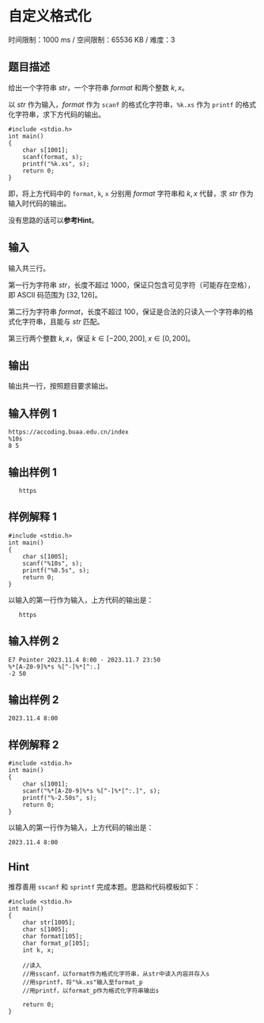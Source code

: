 # 自定义格式化

时间限制：1000 ms / 空间限制：65536 KB / 难度：3

## 题目描述

给出一个字符串 $str$，一个字符串 $format$ 和两个整数 $k,x$。

以 $str$ 作为输入，$format$ 作为 `scanf` 的格式化字符串，`%k.xs` 作为 `printf` 的格式化字符串，求下方代码的输出。

    #include <stdio.h>
    int main()
    {
        char s[1001];
        scanf(format, s);
        printf("%k.xs", s);
        return 0;
    }

即，将上方代码中的 `format`, `k`, `x` 分别用 $format$ 字符串和 $k,x$ 代替，求 $str$ 作为输入时代码的输出。

没有思路的话可以**参考Hint**。

## 输入

输入共三行。

第一行为字符串 $str$，长度不超过 $1000$，保证只包含可见字符（可能存在空格），即 ASCII 码范围为 $[32, 126]$。

第二行为字符串 $format$，长度不超过 $100$，保证是合法的只读入一个字符串的格式化字符串，且能与 $str$ 匹配。

第三行两个整数 $k,x$，保证 $k\in[-200,200], x\in[0,200]$。

## 输出

输出共一行，按照题目要求输出。

## 输入样例 1

    https://accoding.buaa.edu.cn/index
    %10s
    8 5

## 输出样例 1

       https

## 样例解释 1

    #include <stdio.h>
    int main()
    {
        char s[1005];
        scanf("%10s", s);
        printf("%8.5s", s);
        return 0;
    }

以输入的第一行作为输入，上方代码的输出是：

       https

## 输入样例 2

    E7 Pointer 2023.11.4 8:00 - 2023.11.7 23:50
    %*[A-Z0-9]%*s %[^-]%*[^:.]
    -2 50

## 输出样例 2

    2023.11.4 8:00

## 样例解释 2

    #include <stdio.h>
    int main()
    {
        char s[1001];
        scanf("%*[A-Z0-9]%*s %[^-]%*[^:.]", s);
        printf("%-2.50s", s);
        return 0;
    }

以输入的第一行作为输入，上方代码的输出是：

    2023.11.4 8:00

## Hint

推荐善用 `sscanf` 和 `sprintf` 完成本题。思路和代码模板如下：

    #include <stdio.h>
    int main()
    {
        char str[1005];
        char s[1005];
        char format[105];
        char format_p[105];
        int k, x;

        //读入
        //用sscanf，以format作为格式化字符串，从str中读入内容并存入s
        //用sprintf，将"%k.xs"输入至format_p
        //用printf，以format_p作为格式化字符串输出s

        return 0;
    }
